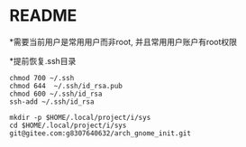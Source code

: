 # README

*需要当前用户是常用用户而非root, 并且常用用户账户有root权限

*提前恢复.ssh目录


``` shell
chmod 700 ~/.ssh
chmod 644  ~/.ssh/id_rsa.pub
chmod 600 ~/.ssh/id_rsa
ssh-add ~/.ssh/id_rsa

mkdir -p $HOME/.local/project/i/sys
cd $HOME/.local/project/i/sys
git@gitee.com:g8307640632/arch_gnome_init.git
```